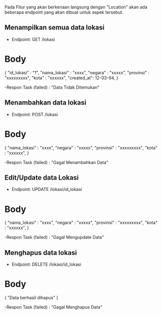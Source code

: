 Pada Fitur yang akan berkenaan langsung dengan "Location" akan ada beberapa endpoint yang akan dibuat untuk aspek tersebut.

## Menampilkan semua data lokasi
- Endpoint: GET /lokasi

# Body
{
   "id_lokasi" : "1",
   "nama_lokasi" : "xxxx",
   "negara" : "xxxxx",
   "provinsi" : "xxxxxxxxx",
   "kota" : "xxxxxx",
   "created_at": 12-03-94,
}

-Respon Task (failed) : "Data Tidak Ditemukan"

## Menambahkan data lokasi
- Endpoint: POST /lokasi

# Body
{
   "nama_lokasi" : "xxxx",
   "negara" : "xxxxx",
   "provinsi" : "xxxxxxxxx",
   "kota" : "xxxxxx",
}

-Respon Task (failed) : "Gagal Menambahkan Data"

## Edit/Update data Lokasi
- Endpoint: UPDATE /lokasi/id_lokasi

# Body
{
   "nama_lokasi" : "xxxx",
   "negara" : "xxxxx",
   "provinsi" : "xxxxxxxxx",
   "kota" : "xxxxxx",
}

-Respon Task (failed) : "Gagal Mengupdate Data"

## Menghapus data lokasi
- Endpoint: DELETE /lokasi/id_lokasi

# Body
{
   "Data berhasil dihapus"
}

-Respon Task (failed) : "Gagal Menghapus Data"